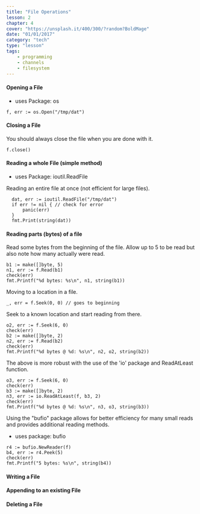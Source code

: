 ```yaml
---
title: "File Operations"
lesson: 2
chapter: 4
cover: "https://unsplash.it/400/300/?random?BoldMage"
date: "01/01/2017"
category: "tech"
type: "lesson"
tags:
    - programming
    - channels
    - filesystem
---
```


#### Opening a File

* uses Package: os

```
f, err := os.Open("/tmp/dat")
```

#### Closing a File
You should always close the file when you are done with it.

```
f.close()
```

#### Reading a whole File (simple method)

* uses Package: ioutil.ReadFile

Reading an entire file at once (not efficient for large files).
```
  dat, err := ioutil.ReadFile("/tmp/dat")
  if err != nil { // check for error
      panic(err)
  }
  fmt.Print(string(dat))
```

#### Reading parts (bytes) of a file

Read some bytes from the beginning of the file. Allow up to 5 to be read but also note how many actually were read.

```
b1 := make([]byte, 5)
n1, err := f.Read(b1)
check(err)
fmt.Printf("%d bytes: %s\n", n1, string(b1))
```

Moving to a location in a file.
```
_, err = f.Seek(0, 0) // goes to beginning
```

Seek to a known location and start reading from there.

```
o2, err := f.Seek(6, 0)
check(err)
b2 := make([]byte, 2)
n2, err := f.Read(b2)
check(err)
fmt.Printf("%d bytes @ %d: %s\n", n2, o2, string(b2))
```

The above is more robust with the use of the 'io' package and ReadAtLeast function.

```
o3, err := f.Seek(6, 0)
check(err)
b3 := make([]byte, 2)
n3, err := io.ReadAtLeast(f, b3, 2)
check(err)
fmt.Printf("%d bytes @ %d: %s\n", n3, o3, string(b3))
```

Using the "bufio" package allows for better efficiency for many small reads and provides additional reading methods.

* uses package: bufio
```
r4 := bufio.NewReader(f)
b4, err := r4.Peek(5)
check(err)
fmt.Printf("5 bytes: %s\n", string(b4))
```

#### Writing a File

#### Appending to an existing File

#### Deleting a File
